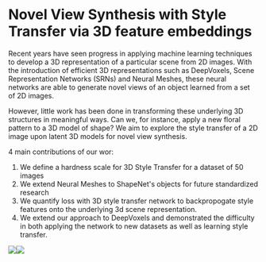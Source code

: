 # Novel View Synthesis with Style Transfer via 3D feature embeddings

Recent years have seen progress in applying machine learning techniques to develop a 3D representation of a particular scene from 2D images. With the introduction of efficient 3D representations such as DeepVoxels, Scene Representation Networks (SRNs) and Neural Meshes, these neural networks are able to generate novel views of an object learned from a set of 2D images.

However, little work has been done in transforming these underlying 3D structures in meaningful ways. Can we, for instance, apply a new floral pattern to a 3D model of shape? We aim to explore the style transfer of a 2D image upon latent 3D models for novel view synthesis.

4 main contributions of our wor: 
  1. We define a hardness scale for 3D Style Transfer for a dataset of 50 images 
  2. We extend Neural Meshes to ShapeNet's objects for future standardized research 
  3. We quantify loss with 3D style transfer network to backpropogate style features onto the underlying 3d scene representation. 
  4. We extend our approach to DeepVoxels and demonstrated the difficulty in both applying the network to new datasets as well as learning style transfer.


![](./misc/armchair_perry.gif)![](./misc/armchair_vg.gif)
